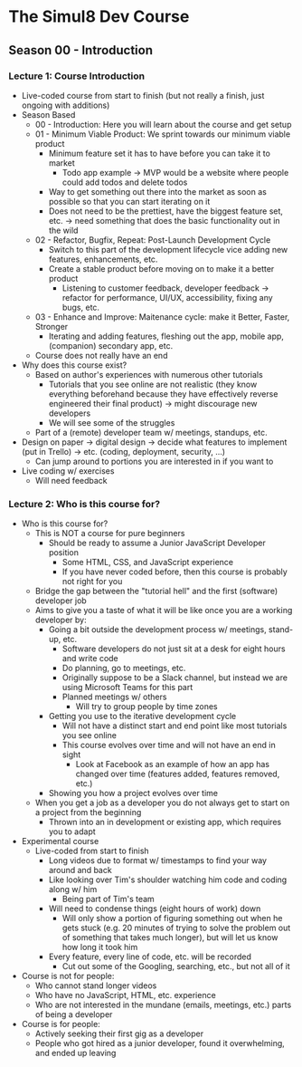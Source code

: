 # The Simul8 Dev Course

## Season 00 - Introduction

### Lecture 1: Course Introduction

- Live-coded course from start to finish (but not really a finish, just ongoing with additions)
- Season Based
  - 00 - Introduction: Here you will learn about the course and get setup
  - 01 - Minimum Viable Product: We sprint towards our minimum viable product
    - Minimum feature set it has to have before you can take it to market
      - Todo app example &rarr; MVP would be a website where people could add todos and delete todos
    - Way to get something out there into the market as soon as possible so that you can start iterating on it
    - Does not need to be the prettiest, have the biggest feature set, etc. &rarr; need something that does the basic functionality out in the wild
  - 02 - Refactor, Bugfix, Repeat: Post-Launch Development Cycle
    - Switch to this part of the development lifecycle vice adding new features, enhancements, etc.
    - Create a stable product before moving on to make it a better product
      - Listening to customer feedback, developer feedback &rarr; refactor for performance, UI/UX, accessibility, fixing any bugs, etc.
  - 03 - Enhance and Improve: Maitenance cycle: make it Better, Faster, Stronger
    - Iterating and adding features, fleshing out the app, mobile app, (companion) secondary app, etc.
  - Course does not really have an end
- Why does this course exist?
  - Based on author's experiences with numerous other tutorials
    - Tutorials that you see online are not realistic (they know everything beforehand because they have effectively reverse engineered their final product) &rarr; might discourage new developers
    - We will see some of the struggles
  - Part of a (remote) developer team w/ meetings, standups, etc.
- Design on paper &rarr; digital design &rarr; decide what features to implement (put in Trello) &rarr; etc. (coding, deployment, security, ...)
  - Can jump around to portions you are interested in if you want to
- Live coding w/ exercises
  - Will need feedback

### Lecture 2: Who is this course for?

- Who is this course for?
  - This is NOT a course for pure beginners
    - Should be ready to assume a Junior JavaScript Developer position
      - Some HTML, CSS, and JavaScript experience
      - If you have never coded before, then this course is probably not right for you
  - Bridge the gap between the "tutorial hell" and the first (software) developer job
  - Aims to give you a taste of what it will be like once you are a working developer by:
    - Going a bit outside the development process w/ meetings, stand-up, etc.
      - Software developers do not just sit at a desk for eight hours and write code
      - Do planning, go to meetings, etc.
      - Originally suppose to be a Slack channel, but instead we are using Microsoft Teams for this part
      - Planned meetings w/ others
        - Will try to group people by time zones
    - Getting you use to the iterative development cycle
      - Will not have a distinct start and end point like most tutorials you see online
      - This course evolves over time and will not have an end in sight
        - Look at Facebook as an example of how an app has changed over time (features added, features removed, etc.)
    - Showing you how a project evolves over time
  - When you get a job as a developer you do not always get to start on a project from the beginning
    - Thrown into an in development or existing app, which requires you to adapt
- Experimental course
  - Live-coded from start to finish
    - Long videos due to format w/ timestamps to find your way around and back
    - Like looking over Tim's shoulder watching him code and coding along w/ him
      - Being part of Tim's team
    - Will need to condense things (eight hours of work) down
      - Will only show a portion of figuring something out when he gets stuck (e.g. 20 minutes of trying to solve the problem out of something that takes much longer), but will let us know how long it took him
    - Every feature, every line of code, etc. will be recorded
      - Cut out some of the Googling, searching, etc., but not all of it
- Course is not for people:
  - Who cannot stand longer videos
  - Who have no JavaScript, HTML, etc. experience
  - Who are not interested in the mundane (emails, meetings, etc.) parts of being a developer
- Course is for people:
  - Actively seeking their first gig as a developer
  - People who got hired as a junior developer, found it overwhelming, and ended up leaving